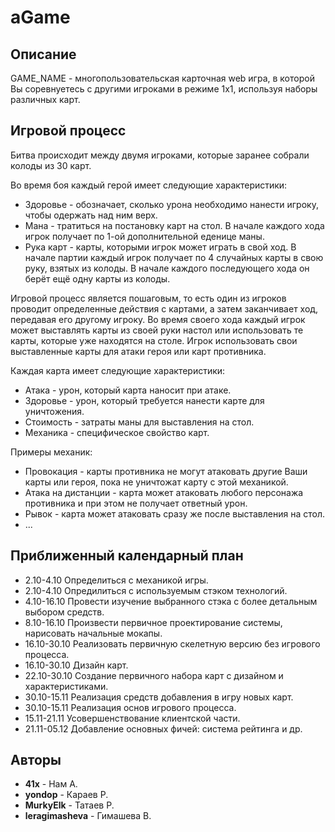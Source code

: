 # aGame

## Описание
GAME_NAME - многопользовательская карточная web игра, в которой Вы соревнуетесь с другими игроками в режиме 1х1, используя наборы различных карт.

## Игровой процесс
Битва происходит между двумя игроками, которые заранее собрали колоды из 30 карт.

Во время боя каждый герой имеет следующие характеристики: 
- Здоровье - обозначает, сколько урона необходимо нанести игроку, чтобы одержать над ним верх.
- Мана - тратиться на постановку карт на стол. В начале каждого хода игрок получает по 1-ой дополнительной еденице маны.
- Рука карт - карты, которыми игрок может играть в свой ход. В начале партии каждый игрок получает по 4 случайных карты в свою руку, взятых из колоды. В начале каждого последующего хода он берёт ещё одну карты из колоды.

Игровой процесс является пошаговым, то есть один из игроков проводит определенные действия с картами, а затем заканчивает ход, передавая его другому игроку. Во время своего хода каждый игрок может выставлять карты из своей руки настол или использовать те карты, которые уже находятся на столе. 
Игрок использовать свои выставленные карты для атаки героя или карт противника. 

Каждая карта имеет следующие характеристики:
- Атака - урон, который карта наносит при атаке.
- Здоровье - урон, который требуется нанести карте для уничтожения.
- Стоимость - затраты маны для выставления на стол.
- Механика - специфическое свойство карт.

Примеры механик:
- Провокация - карты противника не могут атаковать другие Ваши карты или героя, пока не уничтожат карту с этой механикой.
- Атака на дистанции - карта может атаковать любого персонажа противника и при этом не получает ответный урон.
- Рывок - карта может атаковать сразу же после выставления на стол.
- ...

## Приближенный календарный план
- 2.10-4.10 Определиться с механикой игры.
- 2.10-4.10 Опредилиться с используемым стэком технологий.
- 4.10-16.10 Провести изучение выбранного стэка с более детальным выбором средств.
- 8.10-16.10 Произвести первичное проектирование системы, нарисовать начальные мокапы.
- 16.10-30.10 Реализовать первичную скелетную версию без игрового процесса.
- 16.10-30.10 Дизайн карт.
- 22.10-30.10 Создание первичного набора карт с дизайном и характеристиками.
- 30.10-15.11 Реализация средств добавления в игру новых карт.
- 30.10-15.11 Реализация основ игрового процесса.
- 15.11-21.11 Усовершенствование клиентской части.
- 21.11-05.12 Добавление основных фичей: система рейтинга и др.


## Авторы
- **41x** - Нам А.
- **yondop** - Караев Р.
- **MurkyElk** - Татаев Р.
- **leragimasheva** - Гимашева В.

